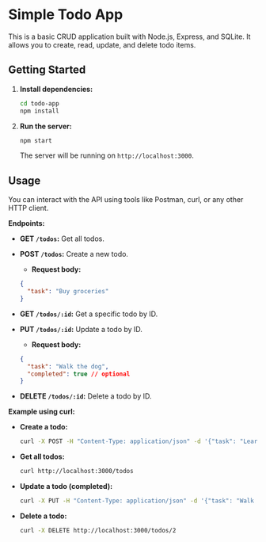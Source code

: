 # Simple Todo App

This is a basic CRUD application built with Node.js, Express, and SQLite. It allows you to create, read, update, and delete todo items.

## Getting Started

1. **Install dependencies:**

   ```bash
   cd todo-app
   npm install
   ```

2. **Run the server:**

   ```bash
   npm start
   ```

   The server will be running on `http://localhost:3000`.

## Usage

You can interact with the API using tools like Postman, curl, or any other HTTP client.

**Endpoints:**

* **GET `/todos`:** Get all todos.
* **POST `/todos`:** Create a new todo.
  * **Request body:**

  ```json
  {
    "task": "Buy groceries"
  }
  ```

* **GET `/todos/:id`:** Get a specific todo by ID.
* **PUT `/todos/:id`:** Update a todo by ID.
  * **Request body:**

  ```json
  {
    "task": "Walk the dog",
    "completed": true // optional
  }
  ```

* **DELETE `/todos/:id`:** Delete a todo by ID.

**Example using curl:**

* **Create a todo:**

   ```bash
   curl -X POST -H "Content-Type: application/json" -d '{"task": "Learn Node.js"}' http://localhost:3000/todos
   ```

* **Get all todos:**

   ```bash
   curl http://localhost:3000/todos
   ```

* **Update a todo (completed):**

   ```bash
   curl -X PUT -H "Content-Type: application/json" -d '{"task": "Walk the dog", "completed": true}' http://localhost:3000/todos/1
   ```

* **Delete a todo:**

   ```bash
   curl -X DELETE http://localhost:3000/todos/2
   ```
